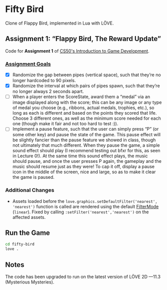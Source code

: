 # Fifty Bird

Clone of Flappy Bird, implemented in Lua with LÖVE.

## Assignment 1: “Flappy Bird, The Reward Update”

Code for **Assignment 1** of [CS50's Introduction to Game Development](https://online-learning.harvard.edu/course/cs50s-introduction-game-development).

### [Assignment Goals](https://docs.cs50.net/games/2020/x/assignments/1/assignment1.html)

- [x] Randomize the gap between pipes (vertical space), such that they’re no longer hardcoded to 90 pixels.
- [x] Randomize the interval at which pairs of pipes spawn, such that they’re no longer always 2 seconds apart.
- [ ] When a player enters the ScoreState, award them a “medal” via an image displayed along with the score; this can be any image or any type of medal you choose (e.g., ribbons, actual medals, trophies, etc.), so long as each is different and based on the points they scored that life. Choose 3 different ones, as well as the minimum score needed for each one (though make it fair and not too hard to test :)).
- [ ] Implement a pause feature, such that the user can simply press “P” (or some other key) and pause the state of the game. This pause effect will be slightly fancier than the pause feature we showed in class, though not ultimately that much different. When they pause the game, a simple sound effect should play (I recommend testing out bfxr for this, as seen in Lecture 0!). At the same time this sound effect plays, the music should pause, and once the user presses P again, the gameplay and the music should resume just as they were! To cap it off, display a pause icon in the middle of the screen, nice and large, so as to make it clear the game is paused.

### Additional Changes

- Assets loaded before the `love.graphics.setDefaultFilter('nearest', 'nearest')` function is called are rendered using the default [FilterMode](https://love2d.org/wiki/FilterMode) (`linear`). Fixed by calling `:setFilter('nearest','nearest')` on the affected assets.

## Run the Game

```bash
cd fifty-bird
love .
```

## Notes

The code has been upgraded to run on the latest version of LÖVE 2D —11.3 (Mysterious Mysteries).